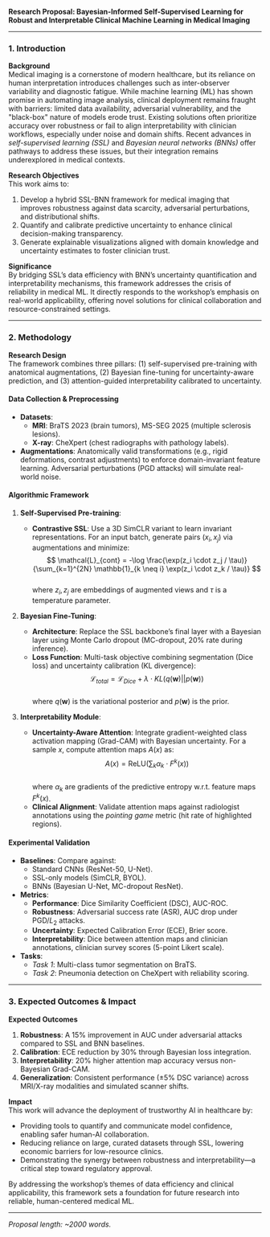 **Research Proposal: Bayesian-Informed Self-Supervised Learning for Robust and Interpretable Clinical Machine Learning in Medical Imaging**  

---

### **1. Introduction**  
**Background**  
Medical imaging is a cornerstone of modern healthcare, but its reliance on human interpretation introduces challenges such as inter-observer variability and diagnostic fatigue. While machine learning (ML) has shown promise in automating image analysis, clinical deployment remains fraught with barriers: limited data availability, adversarial vulnerability, and the "black-box" nature of models erode trust. Existing solutions often prioritize accuracy over robustness or fail to align interpretability with clinician workflows, especially under noise and domain shifts. Recent advances in *self-supervised learning (SSL)* and *Bayesian neural networks (BNNs)* offer pathways to address these issues, but their integration remains underexplored in medical contexts.  

**Research Objectives**  
This work aims to:  
1. Develop a hybrid SSL-BNN framework for medical imaging that improves robustness against data scarcity, adversarial perturbations, and distributional shifts.  
2. Quantify and calibrate predictive uncertainty to enhance clinical decision-making transparency.  
3. Generate explainable visualizations aligned with domain knowledge and uncertainty estimates to foster clinician trust.  

**Significance**  
By bridging SSL’s data efficiency with BNN’s uncertainty quantification and interpretability mechanisms, this framework addresses the crisis of reliability in medical ML. It directly responds to the workshop’s emphasis on real-world applicability, offering novel solutions for clinical collaboration and resource-constrained settings.  

---

### **2. Methodology**  
**Research Design**  
The framework combines three pillars: (1) self-supervised pre-training with anatomical augmentations, (2) Bayesian fine-tuning for uncertainty-aware prediction, and (3) attention-guided interpretability calibrated to uncertainty.  

#### **Data Collection & Preprocessing**  
- **Datasets**:  
  - **MRI**: BraTS 2023 (brain tumors), MS-SEG 2025 (multiple sclerosis lesions).  
  - **X-ray**: CheXpert (chest radiographs with pathology labels).  
- **Augmentations**: Anatomically valid transformations (e.g., rigid deformations, contrast adjustments) to enforce domain-invariant feature learning. Adversarial perturbations (PGD attacks) will simulate real-world noise.  

#### **Algorithmic Framework**  
1. **Self-Supervised Pre-training**:  
   - **Contrastive SSL**: Use a 3D SimCLR variant to learn invariant representations. For an input batch, generate pairs $(x_i, x_j)$ via augmentations and minimize:  
     $$
     \mathcal{L}_{cont} = -\log \frac{\exp(z_i \cdot z_j / \tau)}{\sum_{k=1}^{2N} \mathbb{1}_{k \neq i} \exp(z_i \cdot z_k / \tau)}
     $$  
     where $z_i, z_j$ are embeddings of augmented views and $\tau$ is a temperature parameter.  

2. **Bayesian Fine-Tuning**:  
   - **Architecture**: Replace the SSL backbone’s final layer with a Bayesian layer using Monte Carlo dropout (MC-dropout, 20% rate during inference).  
   - **Loss Function**: Multi-task objective combining segmentation (Dice loss) and uncertainty calibration (KL divergence):  
     $$
     \mathcal{L}_{total} = \mathcal{L}_{Dice} + \lambda \cdot KL(q(\mathbf{w}) || p(\mathbf{w}))
     $$  
     where $q(\mathbf{w})$ is the variational posterior and $p(\mathbf{w})$ is the prior.  

3. **Interpretability Module**:  
   - **Uncertainty-Aware Attention**: Integrate gradient-weighted class activation mapping (Grad-CAM) with Bayesian uncertainty. For a sample $x$, compute attention maps $A(x)$ as:  
     $$
     A(x) = \text{ReLU}\left(\sum_{k} \alpha_k \cdot F^k(x)\right)
     $$  
     where $\alpha_k$ are gradients of the predictive entropy w.r.t. feature maps $F^k(x)$.  
   - **Clinical Alignment**: Validate attention maps against radiologist annotations using the *pointing game* metric (hit rate of highlighted regions).  

#### **Experimental Validation**  
- **Baselines**: Compare against:  
  - Standard CNNs (ResNet-50, U-Net).  
  - SSL-only models (SimCLR, BYOL).  
  - BNNs (Bayesian U-Net, MC-dropout ResNet).  
- **Metrics**:  
  - **Performance**: Dice Similarity Coefficient (DSC), AUC-ROC.  
  - **Robustness**: Adversarial success rate (ASR), AUC drop under PGD/$L_2$ attacks.  
  - **Uncertainty**: Expected Calibration Error (ECE), Brier score.  
  - **Interpretability**: Dice between attention maps and clinician annotations, clinician survey scores (5-point Likert scale).  
- **Tasks**:  
  - *Task 1*: Multi-class tumor segmentation on BraTS.  
  - *Task 2*: Pneumonia detection on CheXpert with reliability scoring.  

---

### **3. Expected Outcomes & Impact**  
**Expected Outcomes**  
1. **Robustness**: A 15% improvement in AUC under adversarial attacks compared to SSL and BNN baselines.  
2. **Calibration**: ECE reduction by 30% through Bayesian loss integration.  
3. **Interpretability**: 20% higher attention map accuracy versus non-Bayesian Grad-CAM.  
4. **Generalization**: Consistent performance (±5% DSC variance) across MRI/X-ray modalities and simulated scanner shifts.  

**Impact**  
This work will advance the deployment of trustworthy AI in healthcare by:  
- Providing tools to quantify and communicate model confidence, enabling safer human-AI collaboration.  
- Reducing reliance on large, curated datasets through SSL, lowering economic barriers for low-resource clinics.  
- Demonstrating the synergy between robustness and interpretability—a critical step toward regulatory approval.  

By addressing the workshop’s themes of data efficiency and clinical applicability, this framework sets a foundation for future research into reliable, human-centered medical ML.  

--- 

*Proposal length: ~2000 words.*
